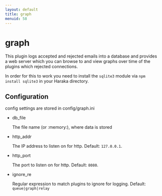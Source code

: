 ```yaml
---
layout: default
title: graph
menuid: 58
---
```

graph
=====

This plugin logs accepted and rejected emails into a database and provides
a web server which you can browse to and view graphs over time of the
plugins which rejected connections.

In order for this to work you need to install the `sqlite3` module via
`npm install sqlite3` in your Haraka directory.

Configuration
-------------

config settings are stored in config/graph.ini

* db\_file

  The file name (or :memory:), where data is stored

* http\_addr

  The IP address to listen on for http. Default: `127.0.0.1`.

* http\_port

  The port to listen on for http. Default: `8080`.

* ignore\_re

  Regular expression to match plugins to ignore for logging.
  Default: `queue|graph|relay`

